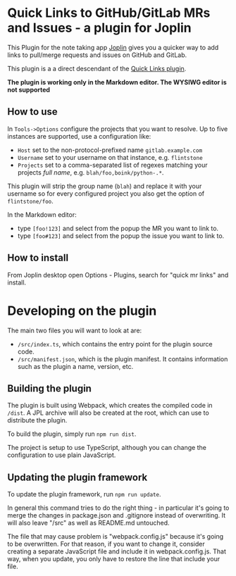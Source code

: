 # Quick Links to GitHub/GitLab MRs and Issues - a plugin for Joplin

This Plugin for the note taking app [Joplin](https://joplinapp.org/) gives you
a quicker way to add links to pull/merge requests and issues on GitHub and
GitLab.

This plugin is a a direct descendant of the [Quick Links
plugin](https://github.com/roman-r-m/joplin-plugin-quick-links).

**The plugin is working only in the Markdown editor. The WYSIWG editor is not supported**

## How to use

In `Tools->Options` configure the projects that you want to resolve.
Up to five instances are supported, use a configuration like:
- `Host` set to the non-protocol-prefixed name `gitlab.example.com`
- `Username` set to your username on that instance, e.g. `flintstone`
- `Projects` set to a comma-separated list of regexes matching your projects *full name*, e.g. `blah/foo,boink/python-.*`.

This plugin will strip the group name (`blah`) and replace it with your username so for
every configured project you also get the option of `flintstone/foo`.

In the Markdown editor:
- type `[foo!123]` and select from the popup the MR you want to link to.
- type `[foo#123]` and select from the popup the issue you want to link to.

## How to install

From Joplin desktop open Options - Plugins, search for "quick mr links" and install.


# Developing on the plugin

The main two files you will want to look at are:

- `/src/index.ts`, which contains the entry point for the plugin source code.
- `/src/manifest.json`, which is the plugin manifest. It contains information such as the plugin a name, version, etc.

## Building the plugin

The plugin is built using Webpack, which creates the compiled code in `/dist`. A JPL archive will also be created at the root, which can use to distribute the plugin.

To build the plugin, simply run `npm run dist`.

The project is setup to use TypeScript, although you can change the configuration to use plain JavaScript.

## Updating the plugin framework

To update the plugin framework, run `npm run update`.

In general this command tries to do the right thing - in particular it's going to merge the changes in package.json and .gitignore instead of overwriting. It will also leave "/src" as well as README.md untouched.

The file that may cause problem is "webpack.config.js" because it's going to be overwritten. For that reason, if you want to change it, consider creating a separate JavaScript file and include it in webpack.config.js. That way, when you update, you only have to restore the line that include your file.
